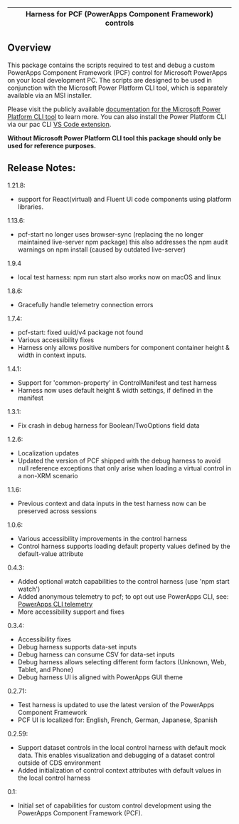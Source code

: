 | **Harness for PCF (PowerApps Component Framework) controls** |
|---	|

## Overview

This package contains the scripts required to test and debug a custom PowerApps Component Framework (PCF) control for Microsoft PowerApps on your local development PC.
The scripts are designed to be used in conjunction with the Microsoft Power Platform CLI tool, which is separately available via an MSI installer.

Please visit the publicly available [documentation for the Microsoft Power Platform CLI tool](https://docs.microsoft.com/en-us/powerapps/developer/component-framework/create-custom-controls-using-pcf) to learn more.
You can also install the Power Platform CLI via our pac CLI [VS Code extension](https://aka.ms/PowerPlatformCLI).

**Without Microsoft Power Platform CLI tool this package should only be used for reference purposes.**

## Release Notes:

1.21.8:
- support for React(virtual) and Fluent UI code components using platform libraries.

1.13.6:
- pcf-start no longer uses browser-sync (replacing the no longer maintained live-server npm package)
    this also addresses the npm audit warnings on npm install (caused by outdated live-server)

1.9.4
- local test harness: npm run start also works now on macOS and linux

1.8.6:
- Gracefully handle telemetry connection errors

1.7.4:
- pcf-start: fixed uuid/v4 package not found
- Various accessibility fixes
- Harness only allows positive numbers for component container height & width in context inputs.

1.4.1:
- Support for 'common-property' in ControlManifest and test harness
- Harness now uses default height & width settings, if defined in the manifest

1.3.1:
- Fix crash in debug harness for Boolean/TwoOptions field data

1.2.6:
- Localization updates
- Updated the version of PCF shipped with the debug harness to avoid null reference exceptions that only arise when loading a virtual control in a non-XRM scenario

1.1.6:
- Previous context and data inputs in the test harness now can be preserved across sessions

1.0.6:
- Various accessibility improvements in the control harness
- Control harness supports loading default property values defined by the default-value attribute

0.4.3:
- Added optional watch capabilities to the control harness (use 'npm start watch')
- Added anonymous telemetry to pcf; to opt out use PowerApps CLI, see:
[PowerApps CLI telemetry](https://docs.microsoft.com/en-us/powerapps/developer/component-framework/get-powerapps-cli#microsoft-powerapps-cli-telemetry)
- More accessibility support and fixes

0.3.4:
- Accessibility fixes
- Debug harness supports data-set inputs
- Debug harness can consume CSV for data-set inputs
- Debug harness allows selecting different form factors (Unknown, Web, Tablet, and Phone)
- Debug harness UI is aligned with PowerApps GUI theme

0.2.71:
- Test harness is updated to use the latest version of the PowerApps Component Framework
- PCF UI is localized for: English, French, German, Japanese, Spanish

0.2.59:
- Support dataset controls in the local control harness with default mock data. This enables visualization and debugging of a dataset control outside of CDS environment
- Added initialization of control context attributes with default values in the local control harness

0.1:
- Initial set of capabilities for custom control development using the PowerApps Component Framework (PCF).
